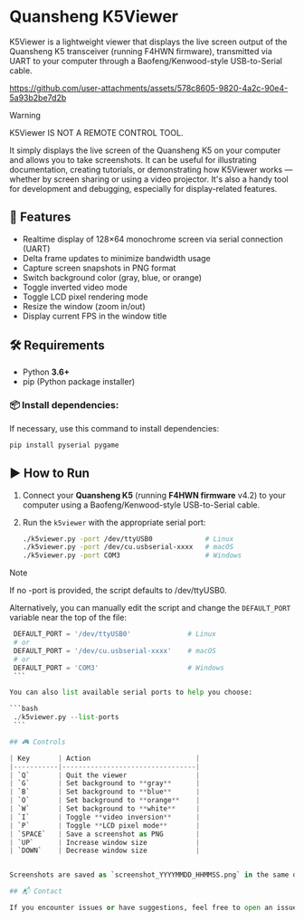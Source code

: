 # Quansheng K5Viewer

K5Viewer is a lightweight viewer that displays the live screen output of the Quansheng K5 transceiver (running F4HWN firmware), transmitted via UART to your computer through a Baofeng/Kenwood-style USB-to-Serial cable.

https://github.com/user-attachments/assets/578c8605-9820-4a2c-90e4-5a93b2be7d2b

> [!WARNING]
> K5Viewer IS NOT A REMOTE CONTROL TOOL.

It simply displays the live screen of the Quansheng K5 on your computer and allows you to take screenshots.
It can be useful for illustrating documentation, creating tutorials, or demonstrating how K5Viewer works — whether by screen sharing or using a video projector.
It's also a handy tool for development and debugging, especially for display-related features.

## 🚀 Features

- Realtime display of 128×64 monochrome screen via serial connection (UART)
- Delta frame updates to minimize bandwidth usage
- Capture screen snapshots in PNG format
- Switch background color (gray, blue, or orange)
- Toggle inverted video mode
- Toggle LCD pixel rendering mode
- Resize the window (zoom in/out)
- Display current FPS in the window title

## 🛠️ Requirements

- Python **3.6+**
- pip (Python package installer)

### 📦 Install dependencies:

If necessary, use this command to install dependencies: 

```bash
pip install pyserial pygame
```

## ▶️ How to Run

1. Connect your **Quansheng K5** (running **F4HWN firmware** v4.2) to your computer using a Baofeng/Kenwood-style USB-to-Serial cable.

2. Run the `k5viewer` with the appropriate serial port:

   ```bash
   ./k5viewer.py -port /dev/ttyUSB0             # Linux
   ./k5viewer.py -port /dev/cu.usbserial-xxxx   # macOS
   ./k5viewer.py -port COM3                     # Windows
   ```
 > [!NOTE]   
 > If no -port is provided, the script defaults to /dev/ttyUSB0.

Alternatively, you can manually edit the script and change the `DEFAULT_PORT` variable near the top of the file:

   ```python
	DEFAULT_PORT = '/dev/ttyUSB0'              # Linux
	# or
	DEFAULT_PORT = '/dev/cu.usbserial-xxxx'    # macOS
	# or
	DEFAULT_PORT = 'COM3'                      # Windows
	```

You can also list available serial ports to help you choose:

   ```bash
	./k5viewer.py --list-ports
	```

## 🎮 Controls

| Key       | Action                          |
|-----------|---------------------------------|
| `Q`       | Quit the viewer                 |
| `G`       | Set background to **gray**      |
| `B`       | Set background to **blue**      |
| `O`       | Set background to **orange**    |
| `W`       | Set background to **white**     |
| `I`       | Toggle **video inversion**      |
| `P`       | Toggle **LCD pixel mode**       |
| `SPACE`   | Save a screenshot as PNG        |
| `UP`      | Increase window size            |
| `DOWN`    | Decrease window size            |


Screenshots are saved as `screenshot_YYYYMMDD_HHMMSS.png` in the same directory.

## 📬 Contact

If you encounter issues or have suggestions, feel free to open an issue or submit a pull request. Enjoy building with your Quansheng K5! 📡
